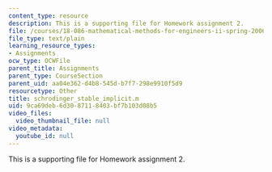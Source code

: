 ```yaml
---
content_type: resource
description: This is a supporting file for Homework assignment 2.
file: /courses/18-086-mathematical-methods-for-engineers-ii-spring-2006/9ca69deb6d3087118403bf7b103d08b5_schrodinger_stable_implicit.m
file_type: text/plain
learning_resource_types:
- Assignments
ocw_type: OCWFile
parent_title: Assignments
parent_type: CourseSection
parent_uid: aa04e362-d4b8-545d-b7f7-298e9910f5d9
resourcetype: Other
title: schrodinger_stable_implicit.m
uid: 9ca69deb-6d30-8711-8403-bf7b103d08b5
video_files:
  video_thumbnail_file: null
video_metadata:
  youtube_id: null
---
```

This is a supporting file for Homework assignment 2.